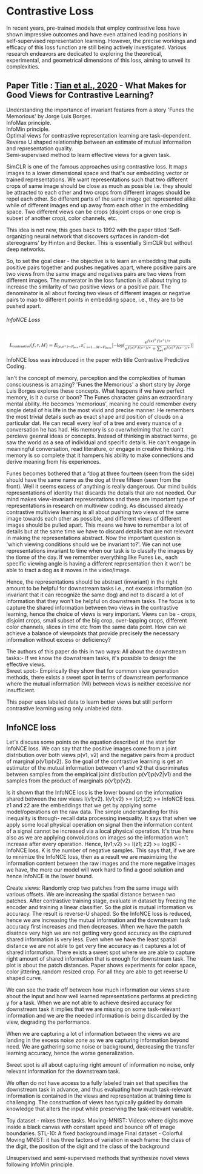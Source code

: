 # Contrastive Loss
In recent years, pre-trained models that employ contrastive loss have shown impressive outcomes and have even attained leading positions in self-supervised representation learning. However, the precise workings and efficacy of this loss function are still being actively investigated. Various research endeavors are dedicated to exploring the theoretical, experimental, and geometrical dimensions of this loss, aiming to unveil its complexities.
</br>
## Paper Title : [Tian et al., 2020](https://arxiv.org/abs/2005.10243) - What Makes for Good Views for Contrastive Learning?

Understanding the importance of invariant features from a story 'Funes the Memorious' by Jorge Luis Borges.</br>
InfoMax principle.</br>
InfoMin principle.</br>
Optimal views for contrastive representation learning are task-dependent.</br>
Reverse U shaped relationship between an estimate of mutual information and representation quality.</br>
Semi-supervised method to learn effective views for a given task.</br>

SimCLR is one of the famous approaches using contrastive loss. It maps images to a lower dimensional space and that's our embedding vector or trained representations. We want representations such that two different crops of same image should be close as much as possible i.e. they should be attracted to each other and two crops from different images should be repel each other. So different parts of the same image get represented alike while of different images end up away from each other in the embedding space. Two different views can be crops (disjoint crops or one crop is subset of another crop), color channels, etc.</br>

This idea is not new, this goes back to 1992 with the paper titled 'Self-organizing neural network that discovers syrfaces in random-dot stereograms' by Hinton and Becker. This is essentially SimCLR but without deep networks.</br>

So, to set the goal clear - the objective is to learn an embedding that pulls positive pairs together and pushes negatives apart, where positive pairs are two views from the same image and negatives pairs are two views from different images. The numerator in the loss function is all about trying to increase the similarity of two positive views or a positive pair. The denominator is all about forcing two views of different images or negative pairs to map to different points in embedding space, i.e., they are to be pushed apart.</br>

###### InfoNCE Loss
![InfoNCE Loss](https://github.com/Varchita-Beena/SSLHavenCorner/blob/SSLIncoming/Images/UCL_W1_EQ1.png)
InfoNCE loss was introduced in the paper with title Contrastive Predictive Coding.</br>

Isn't the concept of memory, perception and the complexities of human consciousness is amazing? 'Funes the Memorious' a short story by Jorge Luis Borges explores these concepts. What happens if we have perfect memory, is it a curse or boon? The Funes character gains an extraordinary mental ability. He becomes 'memorious', meaning he could remember every single detail of his life in the most vivid and precise manner. He remembers the most trivial details such as exact shape and position of clouds on a particular dat. He can recall every leaf of a tree and every nuance of a conversation he has had. His memory is so overwhelming that he can't percieve geenral ideas or concepts. Instead of thinking in abstract terms, ge saw the world as a sea of individual and specific details. He can't engage in meaningful conversation, read literature, or engage in creative thinking. His memory is so complete that it hampers his ability to make connections and derive meaning from his experiences.</br>

Funes becomes bothered that a “dog at three fourteen (seen from the side) should have the same name as the dog at three fifteen (seen from the front). Well it seems excess of anything is really dangerous. Our mind builds representations of identity that discards the details that are not needed. Our mind makes view-invariant representations and these are important type of representations in research on multiview coding. As discussed already contrastive multiview learning is all about pushing two views of the same image towards each other as possible, and different views of different images should be pulled apart. This means we have to remember a lot of details but at the same time we have to discard details that are not relevant in making the representations abstract. Now the important question is 'which viewing conditions should we be invariant to?'. We can not use representations invariant to time when our task is to classify the images by the tiome of the day. If we remember everything like Funes i.e., each specific viewing angle is having a different representation then it won't be able to tract a dog as it moves in the video/image.</br>

Hence, the representations should be abstract (invariant) in the right amount to be helpful for downstream tasks i.e., not excess information (so invariant that it can recognize the same dog) and not to discard a lot of information that they won't be helpful on downstream tasks. The focus is to capture the shared information between two views in the contrastive learning, hence the choice of views is very important. Views can be - crops, disjoint crops, small subset of the big crop, over-lapping crops, different color channels, slices in time etc from the same data point. How can we achieve a balance of viewpoints that provide precisely the necessary information without excess or deficiency?</br>

The authors of this paper do this in two ways:
All about the downstream tasks:- If we know the downstream tasks, it's possible to design the effective views. </br>
Sweet spot:- Empirically they show that for common view generation methods, there exists a sweet spot in terms of downstream performance where the mutual information (MI) between views is neither excessive nor insufficient. </br>

This paper uses labeled data to learn better views but still perform contrastive learning using only unlabeled data.</br>

## InfoNCE loss
Let's discuss some points on the equation described at the start for InfoNCE loss. We can say that the positive images come from a joint distribution over both views p(v1, v2) and the negative pairs from a product of marginal p(v1)p(v2). So the goal of the contrastive learning is get an estimator of the mutual information between v1 and v2 that discriminates between samples from the empirical joint distibution p(v1)p(v2|v1) and the samples from the product of marginals p(v1)p(v2).</br>

Is it shown that the InfoNCE loss is the lower bound on the information shared between the raw views I(v1;v2). I(v1;v2) >= I(z1;z2) >= InfoNCE loss. z1 and z2 are the embeddings that we get by applying some model/operations on the raw data. The simple understanding for this inequality is through- recall data processing inequality. It says that when we apply some local physical operation on signal then the information content of a signal cannot be increased via a local physical operation. It's true here also as we are applying convolutions on images so the information won't increase after every operation. Hence, I(v1;v2) >= I(z1; z2) >= log(K) - InfoNCE loss. K is the number of negative samples. This says that, if we are to minimize the InfoNCE loss, then as a result we are maximizing the information content between the raw images and the more negative images we have, the more our model will work hard to find a good solution and hence InfoNCE is the lower bound. </br>

Create views: Randomly crop two patches from the same image with various offsets. We are increasing the spatial distance between two patches. After contrastive training stage, evaluate in dataset by freezing the encoder and training a linear classifier. So the plot is mutual information vs accuracy. The result is reverse-U shaped. So the InfoNCE loss is reduced, hence we are increasing the mutual information and the downstream task accuracy first increases and then decreases. When we have the patch disatnce very high we are not getting very good accuracy as the captured shared information is very less. Even when we have the least spatial distance we are not able to get very fine accuracy as it captures a lot of shared information. There exists a sweet spot where we are able to capture right amount of shared information that is enough for downstream task. The plot is about the patch distances. Paper shows experiments for color space, color jittering, random resized crop. For all they are able to get reverse U shaped curve. </br>

We can see the trade off between how much information our views share about the input and how well learned representations performs at predicting y for a task. When we are not able to achieve desired accuracy for downstream task it implies that we are missing on some task-relevant information and we are the needed information is being discarded by the view, degrading the performance.</br>

When we are capturing a lot of information between the views we are landing in the excess noise zone as we are capturing information beyond need. We are gathering some noise or background, decreasing the transfer learning accuracy, hence the worse generalization. </br>

Sweet spot is all about capturing right amount of information no noise, only relevant information for the downstream task.</br>

We often do not have access to a fully labeled train set that specifies the downstream task in advance, and thus evaluating how much task-relevant information is contained in the views and representation at training time is challenging. The construction of views has typically guided by domain knowledge that alters the input while preserving the task-relevant variable. </br>

Toy dataset - mixes three tasks. 
Moving-MNIST: Videos where digits move inside a black canvas with constant speed and bounce off of image boundaries. 
STL-10: A fixed background image
Final dataset - Colorful Moving MNIST: it has three factors of variation in each frame: the class of the digit, the position of the digit and the class of the background 

Unsupervised and semi-supervised methods that synthesize novel views following InfoMin principle. 








